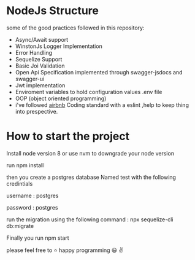  # NodeJs Structure
 
 some of the good practices followed in this repository:
 - Async/Await support 
 - WinstonJs Logger Implementation
 - Error Handling
 - Sequelize Support 
 - Basic Joi Validation
 - Open Api Specification implemented through swagger-jsdocs and swagger-ui
 - Jwt implementation 
 - Enviroment variables to hold configuration values .env file
 - OOP (object oriented programming)
 - i've followed [airbnb](https://github.com/airbnb/javascript) Coding standard with a eslint ,help to keep thing into prespective.
 
 # How to start the project 
   
 Install node version 8 or use nvm to downgrade your node version 
 
 run npm install 
 
 then you create a postgres database Named test with the following credintials 
 
 username : postgres 
 
 password : postgres
 
 run the migration using the following command :
 npx sequelize-cli db:migrate
 
 Finally you run npm start 
 

please feel free to :star:  happy programming :smiley: :v: 
